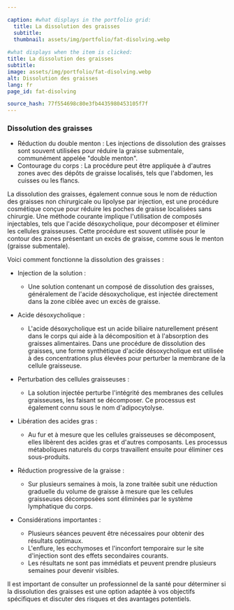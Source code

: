 ```yaml
---

caption: #what displays in the portfolio grid:
  title: La dissolution des graisses
  subtitle: 
  thumbnail: assets/img/portfolio/fat-disolving.webp
  
#what displays when the item is clicked:
title: La dissolution des graisses
subtitle: 
image: assets/img/portfolio/fat-disolving.webp
alt: Dissolution des graisses
lang: fr
page_id: fat-disolving

source_hash: 77f554698c80e3fb4435980453105f7f
---
```

### Dissolution des graisses
- Réduction du double menton : Les injections de dissolution des graisses sont souvent utilisées pour réduire la graisse submentale, communément appelée "double menton".
- Contourage du corps : La procédure peut être appliquée à d'autres zones avec des dépôts de graisse localisés, tels que l'abdomen, les cuisses ou les flancs.

La dissolution des graisses, également connue sous le nom de réduction des graisses non chirurgicale ou lipolyse par injection, est une procédure cosmétique conçue pour réduire les poches de graisse localisées sans chirurgie. Une méthode courante implique l'utilisation de composés injectables, tels que l'acide désoxycholique, pour décomposer et éliminer les cellules graisseuses. Cette procédure est souvent utilisée pour le contour des zones présentant un excès de graisse, comme sous le menton (graisse submentale).

Voici comment fonctionne la dissolution des graisses :

- Injection de la solution :
  - Une solution contenant un composé de dissolution des graisses, généralement de l'acide désoxycholique, est injectée directement dans la zone ciblée avec un excès de graisse.

- Acide désoxycholique :
  - L'acide désoxycholique est un acide biliaire naturellement présent dans le corps qui aide à la décomposition et à l'absorption des graisses alimentaires. Dans une procédure de dissolution des graisses, une forme synthétique d'acide désoxycholique est utilisée à des concentrations plus élevées pour perturber la membrane de la cellule graisseuse.

- Perturbation des cellules graisseuses :
  - La solution injectée perturbe l'intégrité des membranes des cellules graisseuses, les faisant se décomposer. Ce processus est également connu sous le nom d'adipocytolyse.

- Libération des acides gras :
  - Au fur et à mesure que les cellules graisseuses se décomposent, elles libèrent des acides gras et d'autres composants. Les processus métaboliques naturels du corps travaillent ensuite pour éliminer ces sous-produits.

- Réduction progressive de la graisse :
  - Sur plusieurs semaines à mois, la zone traitée subit une réduction graduelle du volume de graisse à mesure que les cellules graisseuses décomposées sont éliminées par le système lymphatique du corps.

- Considérations importantes :
  - Plusieurs séances peuvent être nécessaires pour obtenir des résultats optimaux.
  - L'enflure, les ecchymoses et l'inconfort temporaire sur le site d'injection sont des effets secondaires courants.
  - Les résultats ne sont pas immédiats et peuvent prendre plusieurs semaines pour devenir visibles.

Il est important de consulter un professionnel de la santé pour déterminer si la dissolution des graisses est une option adaptée à vos objectifs spécifiques et discuter des risques et des avantages potentiels.